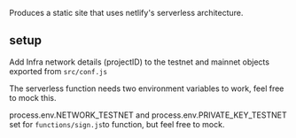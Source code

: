 Produces a static site that uses netlify's serverless architecture.

## setup
Add Infra network details (projectID) to the testnet and mainnet objects exported from `src/conf.js`


The serverless function needs two environment variables to work, feel free to mock this.

process.env.NETWORK_TESTNET and process.env.PRIVATE_KEY_TESTNET set  for `functions/sign.js`to function, but feel free to mock.

#